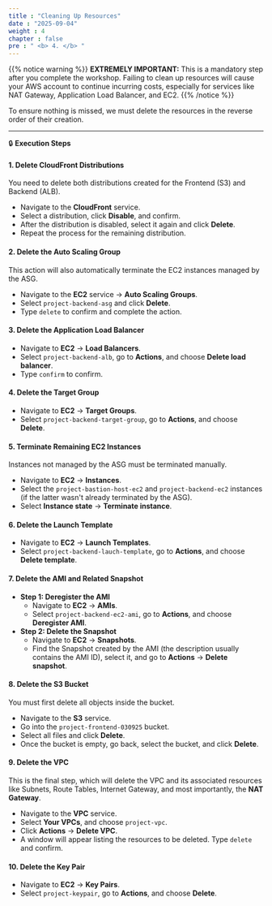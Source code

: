 ```yaml
---
title : "Cleaning Up Resources"
date : "2025-09-04" 
weight : 4
chapter : false
pre : " <b> 4. </b> "
---
```


{{% notice warning %}}
**EXTREMELY IMPORTANT:** This is a mandatory step after you complete the workshop. Failing to clean up resources will cause your AWS account to continue incurring costs, especially for services like NAT Gateway, Application Load Balancer, and EC2.
{{% /notice %}}

To ensure nothing is missed, we must delete the resources in the reverse order of their creation.

---

🔒 **Execution Steps**

#### **1. Delete CloudFront Distributions**
You need to delete both distributions created for the Frontend (S3) and Backend (ALB).

*   Navigate to the **CloudFront** service.
*   Select a distribution, click **Disable**, and confirm.
*   After the distribution is disabled, select it again and click **Delete**.
*   Repeat the process for the remaining distribution.

#### **2. Delete the Auto Scaling Group**
This action will also automatically terminate the EC2 instances managed by the ASG.

*   Navigate to the **EC2** service -> **Auto Scaling Groups**.
*   Select `project-backend-asg` and click **Delete**.
*   Type `delete` to confirm and complete the action.

#### **3. Delete the Application Load Balancer**
*   Navigate to **EC2** -> **Load Balancers**.
*   Select `project-backend-alb`, go to **Actions**, and choose **Delete load balancer**.
*   Type `confirm` to confirm.

#### **4. Delete the Target Group**
*   Navigate to **EC2** -> **Target Groups**.
*   Select `project-backend-target-group`, go to **Actions**, and choose **Delete**.

#### **5. Terminate Remaining EC2 Instances**
Instances not managed by the ASG must be terminated manually.

*   Navigate to **EC2** -> **Instances**.
*   Select the `project-bastion-host-ec2` and `project-backend-ec2` instances (if the latter wasn't already terminated by the ASG).
*   Select **Instance state** -> **Terminate instance**.

#### **6. Delete the Launch Template**
*   Navigate to **EC2** -> **Launch Templates**.
*   Select `project-backend-lauch-template`, go to **Actions**, and choose **Delete template**.

#### **7. Delete the AMI and Related Snapshot**
*   **Step 1: Deregister the AMI**
    *   Navigate to **EC2** -> **AMIs**.
    *   Select `project-backend-ec2-ami`, go to **Actions**, and choose **Deregister AMI**.
*   **Step 2: Delete the Snapshot**
    *   Navigate to **EC2** -> **Snapshots**.
    *   Find the Snapshot created by the AMI (the description usually contains the AMI ID), select it, and go to **Actions** -> **Delete snapshot**.

#### **8. Delete the S3 Bucket**
You must first delete all objects inside the bucket.

*   Navigate to the **S3** service.
*   Go into the `project-frontend-030925` bucket.
*   Select all files and click **Delete**.
*   Once the bucket is empty, go back, select the bucket, and click **Delete**.

#### **9. Delete the VPC**
This is the final step, which will delete the VPC and its associated resources like Subnets, Route Tables, Internet Gateway, and most importantly, the **NAT Gateway**.

*   Navigate to the **VPC** service.
*   Select **Your VPCs**, and choose `project-vpc`.
*   Click **Actions** -> **Delete VPC**.
*   A window will appear listing the resources to be deleted. Type `delete` and confirm.

#### **10. Delete the Key Pair**
*   Navigate to **EC2** -> **Key Pairs**.
*   Select `project-keypair`, go to **Actions**, and choose **Delete**.